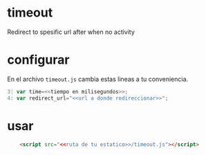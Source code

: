 # timeout
Redirect to spesific url after when no activity

# configurar
En el archivo `timeout.js` cambia estas lineas a tu conveniencia.

```javascript
3: var time=<<tiempo en milisegundos>>;
4: var redirect_url="<<url a donde redireccionar>>";
```

# usar

```html
    <script src="<<ruta de tu estatico>>/timeout.js"></script>
```
